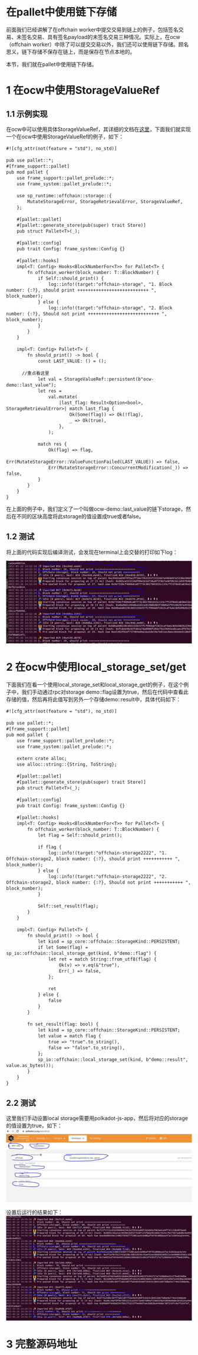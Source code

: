 # 在pallet中使用链下存储

前面我们已经讲解了在offchain worker中提交交易到链上的例子，包括签名交易、未签名交易、具有签名payload的未签名交易三种情况。实际上，在ocw（offchain worker）中除了可以提交交易以外，我们还可以使用链下存储。顾名思义，链下存储不保存在链上，而是保存在节点本地的。

本节，我们就在pallet中使用链下存储。

# 1 在ocw中使用StorageValueRef
## 1.1 示例实现
在ocw中可以使用具体StorageValueRef，其详细的文档在[这里](https://paritytech.github.io/substrate/master/sp_runtime/offchain/storage/struct.StorageValueRef.html)，下面我们就实现一个在ocw中使用StorageValueRef的例子，如下：
```
#![cfg_attr(not(feature = "std"), no_std)]

pub use pallet::*;
#[frame_support::pallet]
pub mod pallet {
	use frame_support::pallet_prelude::*;
	use frame_system::pallet_prelude::*;

	use sp_runtime::offchain::storage::{
		MutateStorageError, StorageRetrievalError, StorageValueRef,
	};

	#[pallet::pallet]
	#[pallet::generate_store(pub(super) trait Store)]
	pub struct Pallet<T>(_);

	#[pallet::config]
	pub trait Config: frame_system::Config {}

	#[pallet::hooks]
	impl<T: Config> Hooks<BlockNumberFor<T>> for Pallet<T> {
		fn offchain_worker(block_number: T::BlockNumber) {
			if Self::should_print() {
				log::info!(target:"offchain-storage", "1. Block number: {:?}, should print +++++++++++++++++++++++++++ ", block_number);
			} else {
				log::info!(target:"offchain-storage", "2. Block number: {:?}, Should not print +++++++++++++++++++++++++++ ", block_number);
			}
		}
	}

	impl<T: Config> Pallet<T> {
		fn should_print() -> bool {
			const LAST_VALUE: () = ();
      
      //重点看这里
			let val = StorageValueRef::persistent(b"ocw-demo::last_value");
			let res =
				val.mutate(
					|last_flag: Result<Option<bool>, StorageRetrievalError>| match last_flag {
						Ok(Some(flag)) => Ok(!flag),
						_ => Ok(true),
					},
				);

			match res {
				Ok(flag) => flag,
				Err(MutateStorageError::ValueFunctionFailed(LAST_VALUE)) => false,
				Err(MutateStorageError::ConcurrentModification(_)) => false,
			}
		}
	}
}
```
在上面的例子中，我们定义了一个叫做ocw-demo::last_value的链下storage，然后在不同的区块高度将此storage的值设置成true或者false。

## 1.2 测试
将上面的代码实现后编译测试，会发现在terminal上会交替的打印如下log：

![图片](assets/local_storage1.JPG)

# 2 在ocw中使用local_storage_set/get
下面我们在看一个使用local_storage_set和local_storage_get的例子，在这个例子中，我们手动通过rpc对storage demo::flag设置为true，然后在代码中查看此存储的值，然后再将此值写到另外一个存储demo::result中，具体代码如下：
```
#![cfg_attr(not(feature = "std"), no_std)]

pub use pallet::*;
#[frame_support::pallet]
pub mod pallet {
	use frame_support::pallet_prelude::*;
	use frame_system::pallet_prelude::*;

	extern crate alloc;
	use alloc::string::{String, ToString};

	#[pallet::pallet]
	#[pallet::generate_store(pub(super) trait Store)]
	pub struct Pallet<T>(_);

	#[pallet::config]
	pub trait Config: frame_system::Config {}

	#[pallet::hooks]
	impl<T: Config> Hooks<BlockNumberFor<T>> for Pallet<T> {
		fn offchain_worker(block_number: T::BlockNumber) {
			let flag = Self::should_print();

			if flag {
				log::info!(target:"offchain-storage2222", "1. Offchain-storage2, block number: {:?}, should print +++++++++++ ", block_number);
			} else {
				log::info!(target:"offchain-storage2222", "2. Offchain-storage2, block number: {:?}, Should not print +++++++++++ ", block_number);
			}

			Self::set_result(flag);
		}
	}

	impl<T: Config> Pallet<T> {
		fn should_print() -> bool {
			let kind = sp_core::offchain::StorageKind::PERSISTENT;
			if let Some(flag) = sp_io::offchain::local_storage_get(kind, b"demo::flag") {
				let ret = match String::from_utf8(flag) {
					Ok(v) => v.eq(&"true"),
					Err(_) => false,
				};

				ret
			} else {
				false
			}
		}

		fn set_result(flag: bool) {
			let kind = sp_core::offchain::StorageKind::PERSISTENT;
			let value = match flag {
				true => "true".to_string(),
				false => "false".to_string(),
			};
			sp_io::offchain::local_storage_set(kind, b"demo::result", value.as_bytes());
		}
	}
}
```
## 2.2 测试
这里我们手动设置local storage需要用polkadot-js-app，然后将对应的storage的值设置为true，如下：
![设置](assets/设置storage.JPG)

设置后运行的结果如下：
![结果](assets/设置前后.JPG)

# 3 完整源码地址



